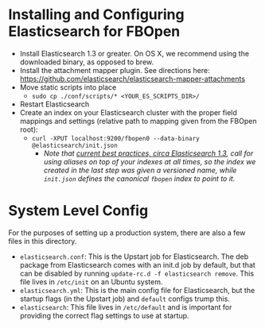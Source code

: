 # Installing and Configuring Elasticsearch for FBOpen

* Install Elasticsearch 1.3 or greater. On OS X, we recommend using the downloaded binary, as opposed to brew.
* Install the attachment mapper plugin. See directions here: https://github.com/elasticsearch/elasticsearch-mapper-attachments 
* Move static scripts into place
    * `sudo cp ./conf/scripts/* <YOUR_ES_SCRIPTS_DIR>/`
* Restart Elasticsearch
* Create an index on your Elasticsearch cluster with the proper field mappings and settings (relative path to mapping given from the FBOpen root):
    * `curl -XPUT localhost:9200/fbopen0 --data-binary @elasticsearch/init.json`
        - _Note that [current best practices, circa Elasticsearch 1.3](http://www.elasticsearch.org/blog/aliases-ftw/), call for using aliases on top of your indexes at all times, so the index we created in the last step was given a versioned name, while `init.json` defines the canonical `fbopen` index to point to it._

# System Level Config

For the purposes of setting up a production system, there are also a few files in this directory.

* `elasticsearch.conf`: This is the Upstart job for Elasticsearch. The deb package from Elasticsearch comes with an init.d job by default, but that can be disabled by running `update-rc.d -f elasticsearch remove`. This file lives in `/etc/init` on an Ubuntu system. 
* `elasticsearch.yml`: This is the main config file for Elasticsearch, but the startup flags (in the Upstart job) and `default` configs trump this.
* `elasticsearch`: This file lives in `/etc/default` and is important for providing the correct flag settings to use at startup.
